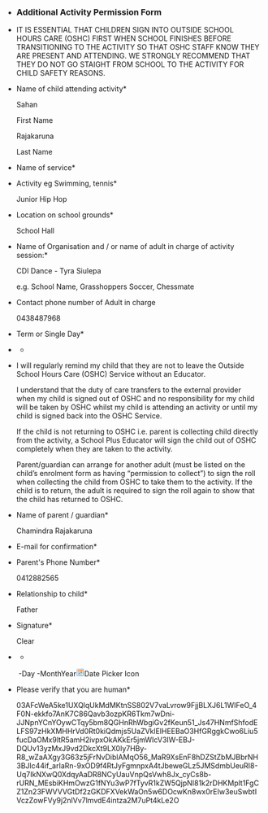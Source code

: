 - ### Additional Activity Permission Form
    
- IT IS ESSENTIAL THAT CHILDREN SIGN INTO OUTSIDE SCHOOL HOURS CARE (OSHC) FIRST WHEN SCHOOL FINISHES BEFORE TRANSITIONING TO THE ACTIVITY SO THAT OSHC STAFF KNOW THEY ARE PRESENT AND ATTENDING. WE STRONGLY RECOMMEND THAT THEY DO NOT GO STAIGHT FROM SCHOOL TO THE ACTIVITY FOR CHILD SAFETY REASONS.
    
- Name of child attending activity*
    
    Sahan
    
    First Name
    
    Rajakaruna
    
    Last Name
    
- Name of service*
    
- Activity eg Swimming, tennis*
    
    Junior Hip Hop
    
- Location on school grounds*
    
    School Hall
    
- Name of Organisation and / or name of adult in charge of activity session:*
    
    CDI Dance - Tyra Siulepa
    
    e.g. School Name, Grasshoppers Soccer, Chessmate
    
- Contact phone number of Adult in charge
    
    0438487968
    

- Term or Single Day*
    
- *
    
- I will regularly remind my child that they are not to leave the Outside School Hours Care (OSHC) Service without an Educator. 
    
    I understand that the duty of care transfers to the external provider when my child is signed out of OSHC and no responsibility for my child will be taken by OSHC whilst my child is attending an activity or until my child is signed back into the OSHC Service.
    
    If the child is not returning to OSHC i.e. parent is collecting child directly from the activity, a School Plus Educator will sign the child out of OSHC completely when they are taken to the activity. 
    
    Parent/guardian can arrange for another adult (must be listed on the child’s enrolment form as having “permission to collect”) to sign the roll when collecting the child from OSHC to take them to the activity. If the child is to return, the adult is required to sign the roll again to show that the child has returned to OSHC.
    

- Name of parent / guardian*
    
    Chamindra Rajakaruna
    
- E-mail for confirmation*
    
- Parent's Phone Number*
    
    0412882565
    
- Relationship to child*
    
    Father
    
- Signature*
    
    Clear
    
- *
    
     -Day -MonthYear![Pick a Date](../_resources/calendar_ee01c84e70f648769ddaab555f50bb80.png)Date Picker Icon
    
- Please verify that you are human*
    
    03AFcWeA5ke1UXQlqUkMdMKtnSS802V7vaLvrow9FjjBLXJ6L1WIFeO\_4F0N-ekkfo7AnK7C86Qavb3ozpKR6Tkm7wDni-JJNpnYCnYOywCTqy5bm8QGHnRhWbgiGv2fKeun51\_Js47HNmfShfodELFS97zHkXMHHrVd0Rt0kiQdmjs5UaZVklElHEEBaO3HfGRggkCwo6Liu5fucDaOMx9ltR5amH2ivpxOkAKkEr5jmWIcV3IW-EBJ-DQUv13yzMxJ9vd2DkcXt9LX0ly7HBy-R8\_wZaAXgy3G63z5jFrNvDiblAMqO56\_MaR9XsEnF8hDZStZbMJBbrNH3BJlc44if\_arIaRn-9xOD9f4RtJyFgmnpxA4tJbeweGLz5JMSdmbUeuRI8-Uq7IkNXwQ0XdqyAaDR8NCyUauVnpQsVwh8Jx\_cyCs8b-rURN_MEsbiKHmOwzG1fNYu3wP7fTyvR1kZW5QjpNI81k2rDHKMplt1FgCZ1Zn23FWVVVGtDf2zGKDFXVekWaOn5w6DOcwKn8wx0rEIw3euSwbtIVczZowFVy9j2nlVv7lmvdE4intza2M7uPt4kLe2O